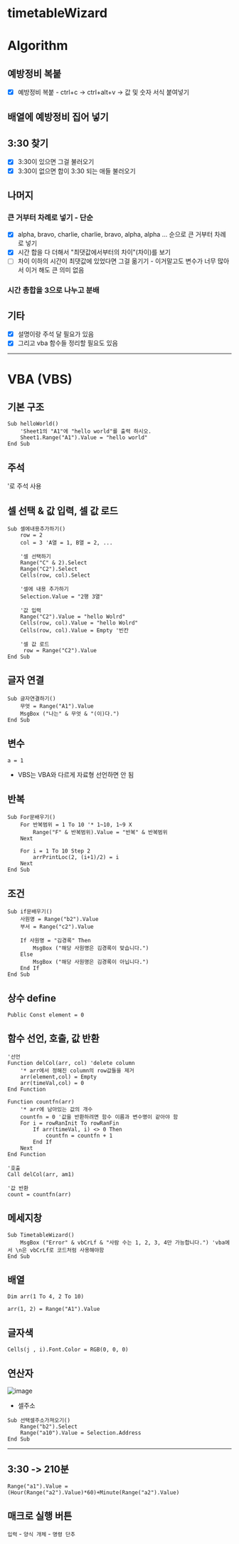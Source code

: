 # timetableWizard

# Algorithm
## 예방정비 복붙
- [x] 예방정비 복붙 - ctrl+c -> ctrl+alt+v -> 값 및 숫자 서식 붙여넣기

## 배열에 예방정비 집어 넣기

## 3:30 찾기
- [x] 3:30이 있으면 그걸 불러오기
​
- [x] 3:30이 없으면 합이 3:30 되는 애들 불러오기

## 나머지
### 큰 거부터 차례로 넣기 - 단순
- [x] alpha, bravo, charlie, charlie, bravo, alpha, alpha ... 순으로 큰 거부터 차례로 넣기
- [x] 시간 합을 다 더해서 "최댓값에서부터의 차이"(차이)를 보기
- [ ] 차이 이하의 시간이 최댓값에 있었다면 그걸 옮기기 - 이거말고도 변수가 너무 많아서 이거 해도 큰 의미 없음

### 시간 총합을 3으로 나누고 분배

## 기타
- [x] 설명이랑 주석 달 필요가 있음
- [x] 그리고 vba 함수들 정리할 필요도 있음
---

# VBA (VBS)
## 기본 구조
```vbs
Sub helloWorld()
    'Sheet1의 "A1"에 "hello world"를 출력 하시오.
    Sheet1.Range("A1").Value = "hello world"
End Sub
```

## 주석
'로 주석 사용

## 셀 선택 & 값 입력, 셀 값 로드
```vbs
Sub 셀에내용추가하기()
	row = 2
    col = 3 'A열 = 1, B열 = 2, ...

    '셀 선택하기
	Range("C" & 2).Select
	Range("C2").Select
    Cells(row, col).Select

    '셀에 내용 추가하기
    Selection.Value = "2행 3열"

	'값 입력
	Range("C2").Value = "hello Wolrd"
	Cells(row, col).Value = "hello Wolrd"
	Cells(row, col).Value = Empty '빈칸

	'셀 값 로드
	 row = Range("C2").Value
End Sub
```

## 글자 연결
```vbs
Sub 글자연결하기()
	무엇 = Range("A1").Value
    MsgBox ("나는" & 무엇 & "(이)다.")
End Sub
```

## 변수
`a = 1`

* VBS는 VBA와 다르게 자료형 선언하면 안 됨

## 반복
```vbs
Sub For문배우기()
    For 반복범위 = 1 To 10 '* 1~10, 1~9 X
        Range("F" & 반복범위).Value = "반복" & 반복범위
    Next

	For i = 1 To 10 Step 2
    	arrPrintLoc(2, (i+1)/2) = i
    Next
End Sub
```

## 조건
```vbs
Sub if문배우기()
	사원명 = Range("b2").Value
	부서 = Range("c2").Value

	If 사원명 = "김경록" Then
    	MsgBox ("해당 사원명은 김경록이 맞습니다.")
	Else
    	MsgBox ("해당 사원명은 김경록이 아닙니다.")
	End If
End Sub
```

## 상수 define
`Public Const element = 0`

## 함수 선언, 호출, 값 반환
```vbs
'선언
Function delCol(arr, col) 'delete column
	'* arr에서 정해진 column의 row값들을 제거   
	arr(element,col) = Empty
	arr(timeVal,col) = 0
End Function

Function countfn(arr)
	'* arr에 남아있는 값의 개수
    countfn = 0 '값을 반환하려면 함수 이름과 변수명이 같아야 함 
    For i = rowRanInit To rowRanFin
    	If arr(timeVal, i) <> 0 Then
    		countfn = countfn + 1
    	End If
    Next
End Function

'호출
Call delCol(arr, am1)

'값 반환
count = countfn(arr)
```

## 메세지창
```vbs
Sub TimetableWizard()
	MsgBox ("Error" & vbCrLf & "사람 수는 1, 2, 3, 4만 가능합니다.") 'vba에서 \n은 vbCrLf로 코드처럼 사용해야함
End Sub
```

## 배열
`Dim arr(1 To 4, 2 To 10)`

`arr(1, 2) = Range("A1").Value`

## 글자색
`Cells(j , i).Font.Color = RGB(0, 0, 0)`

## 연산자
![image](https://github.com/Arduriz/timetableWizard/assets/65582244/d45ab85e-caf3-4dfc-b5ee-d77f446c97fc)


* 셀주소
```vbs
Sub 선택셀주소가져오기()
	Range("b2").Select
	Range("a10").Value = Selection.Address
End Sub
```

---

## 3:30 -> 210분
`Range("a1").Value = (Hour(Range("a2").Value)*60)+Minute(Range("a2").Value)`

## 매크로 실행 버튼
`입력` - `양식 개체` - `명령 단추`







